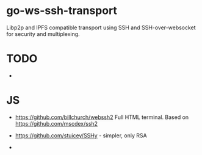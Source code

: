 # go-ws-ssh-transport

Libp2p and IPFS compatible transport using SSH and SSH-over-websocket for
security and multiplexing.

# TODO

-

# JS

- https://github.com/billchurch/webssh2
Full HTML terminal.
Based on https://github.com/mscdex/ssh2

- https://github.com/stuicey/SSHy - simpler,
only RSA

-

